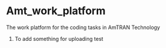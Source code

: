 # Amt_work_platform
The work platform for the coding tasks in AmTRAN Technology

1. To add something for uploading test